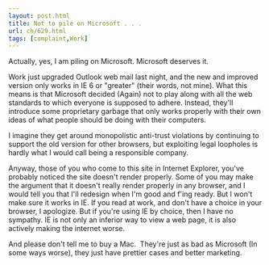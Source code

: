 ```yaml
---
layout: post.html
title: Not to pile on Microsoft . . .
url: ch/629.html
tags: [complaint,Work]
---
```

Actually, yes, I am piling on Microsoft. Microsoft deserves it.

Work just upgraded Outlook web mail last night, and the new and improved version only works in IE 6 or "greater" (their words, not mine). What this means is that Microsoft decided (Again) not to play along with all the web standards to which everyone is supposed to adhere. Instead, they'll introduce some proprietary garbage that only works properly with their own ideas of what people should be doing with their computers.

I imagine they get around monopolistic anti-trust violations by continuing to support the old version for other browsers, but exploiting legal loopholes is hardly what I would call being a responsible company.

Anyway, those of you who come to this site in Internet Explorer, you've probably noticed the site doesn't render properly. Some of you may make the argument that it doesn't really render properly in any browser, and I would tell you that I'll redesign when I'm good and f'ing ready. But I won't make sure it works in IE. If you read at work, and don't have a choice in your browser, I apologize. But if you're using IE by choice, then I have no sympathy. IE is not only an inferior way to view a web page, it is also actively making the internet worse.

And please don't tell me to buy a Mac.  They're just as bad as Microsoft (In some ways worse), they just have prettier cases and better marketing.
